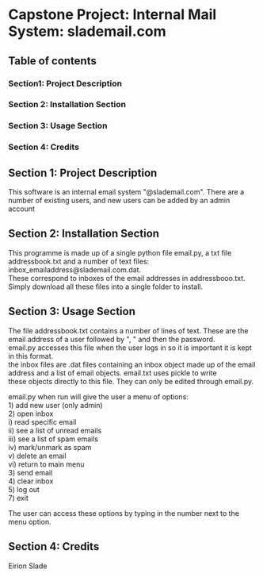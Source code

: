 
# Capstone Project: Internal Mail System: slademail.com

## Table of contents

### Section1: Project Description 
### Section 2: Installation Section
### Section 3: Usage Section
### Section 4: Credits


## Section 1: Project Description

<p>This software is an internal email system "@slademail.com". There are a number of existing users, and new users can be added by an admin account<p>

## Section 2: Installation Section

<p>This programme is made up of a single python file email.py, a txt file addressbook.txt and a number of text files: inbox_emailaddress@slademail.com.dat.<br>
These correspond to inboxes of the email addresses in addressbooo.txt. Simply download all these files into a single folder to install.<p>

## Section 3: Usage Section

<p>The file addressbook.txt contains a number of lines of text. These are the email address of a user followed by ", " and then the password.<br>
email.py accesses this file when the user logs in so it is important it is kept in this format.<br>
the inbox files are .dat files containing an inbox object made up of the email address and a list of email objects. email.txt uses pickle to write<br>
these objects directly to this file. They can only be edited through email.py.

<p>email.py when run will give the user a menu of options:<br>
       1) add new user (only admin)<br>
       2) open inbox<br>
    i) read specific email<br>
    ii) see a list of unread emails<br>
    iii) see a list of spam emails <br>
    iv) mark/unmark as spam <br>
    v) delete an email <br>
    vi) return to main menu <br>
3) send email<br>
4) clear inbox<br>
5) log out<br>
        7) exit<br><p>
<p>The user can access these options by typing in the number next to the menu option.<p>

## Section 4: Credits

<p>Eirion Slade<p>

